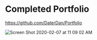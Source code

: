 # Completed Portfolio

https://github.com/DaterDan/Portfolio

![Screen Shot 2020-02-07 at 11 09 02 AM](https://user-images.githubusercontent.com/57683863/74046539-b9d9b580-499c-11ea-99fa-716c7513cc2d.png)
